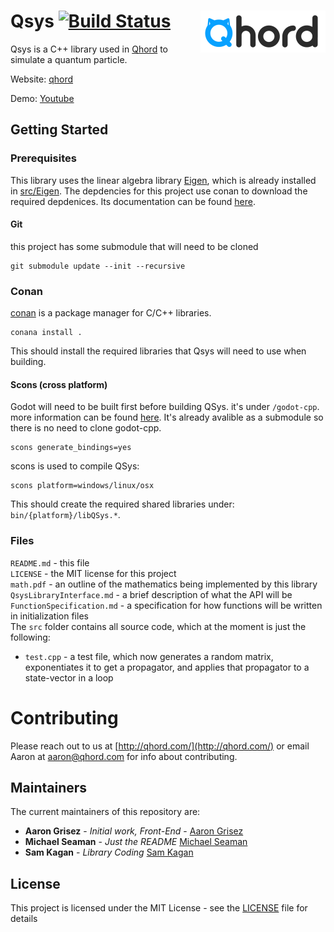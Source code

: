 # Qsys [![Build Status](https://travis-ci.org/aarongrisez/Qsys.svg?branch=master)](https://travis-ci.org/aarongrisez/Qsys) <img align='right' src='/QhordLogo.png'>

Qsys is a C++ library used in [Qhord](https://www.qhord.com/) to simulate a quantum particle.


Website: [qhord](http://qhord.com/)

Demo: [Youtube](https://youtu.be/WgCajz7P-M0)

## Getting Started

### Prerequisites
This library uses the linear algebra library [Eigen](http://eigen.tuxfamily.org/), which is already installed in [src/Eigen](src/Eigen). The depdencies for this project use conan to download the required depdenices.
Its documentation can be found [here](http://eigen.tuxfamily.org/dox/GettingStarted.html).

#### Git

this project has some submodule that will need to be cloned

```
git submodule update --init --recursive
```

### Conan

[conan](https://conan.io/) is a package manager for C/C++ libraries. 

```
conana install .
```

This should install the required libraries that Qsys will need to use when building.

#### Scons (cross platform)

Godot will need to be built first before building QSys. it's under ```/godot-cpp```. more information can be found [here](https://github.com/GodotNativeTools/godot-cpp). It's already avalible as a submodule so there is no need to clone godot-cpp. 

```
scons generate_bindings=yes
```

scons is used to compile QSys:

```
scons platform=windows/linux/osx
```

This should create the required shared libraries under: ```bin/{platform}/libQSys.*```. 


### Files
`README.md` - this file  
`LICENSE` - the MIT license for this project  
`math.pdf` - an outline of the mathematics being implemented by this library  
`QsysLibraryInterface.md` - a brief description of what the API will be  
`FunctionSpecification.md` - a specification for how functions will be written in initialization files  
The `src` folder contains all source code, which at the moment is just the following:
* `test.cpp` - a test file, which now generates a random matrix, exponentiates it to get a propagator,
and applies that propagator to a state-vector in a loop


# Contributing

Please reach out to us at [http://qhord.com/](http://qhord.com/) or email Aaron at aaron@qhord.com for info about contributing.

## Maintainers

The current maintainers of this repository are:

* **Aaron Grisez** - *Initial work, Front-End* - [Aaron Grisez](https://github.com/aarongrisez)
* **Michael Seaman** - *Just the README* [Michael Seaman](https://github.com/michaelseaman)
* **Sam Kagan** - *Library Coding* [Sam Kagan](https://github.com/HungryJoe)

## License

This project is licensed under the MIT License - see the [LICENSE](LICENSE) file for details

